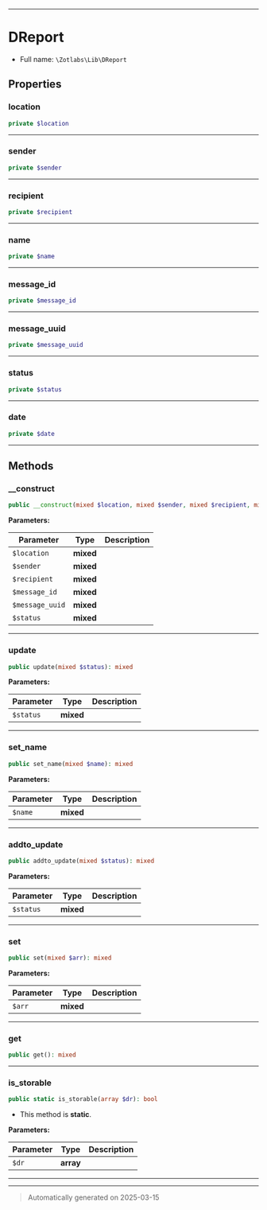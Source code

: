 ***

# DReport





* Full name: `\Zotlabs\Lib\DReport`



## Properties


### location



```php
private $location
```






***

### sender



```php
private $sender
```






***

### recipient



```php
private $recipient
```






***

### name



```php
private $name
```






***

### message_id



```php
private $message_id
```






***

### message_uuid



```php
private $message_uuid
```






***

### status



```php
private $status
```






***

### date



```php
private $date
```






***

## Methods


### __construct



```php
public __construct(mixed $location, mixed $sender, mixed $recipient, mixed $message_id, mixed $message_uuid = &#039;&#039;, mixed $status = &#039;deliver&#039;): mixed
```








**Parameters:**

| Parameter | Type | Description |
|-----------|------|-------------|
| `$location` | **mixed** |  |
| `$sender` | **mixed** |  |
| `$recipient` | **mixed** |  |
| `$message_id` | **mixed** |  |
| `$message_uuid` | **mixed** |  |
| `$status` | **mixed** |  |





***

### update



```php
public update(mixed $status): mixed
```








**Parameters:**

| Parameter | Type | Description |
|-----------|------|-------------|
| `$status` | **mixed** |  |





***

### set_name



```php
public set_name(mixed $name): mixed
```








**Parameters:**

| Parameter | Type | Description |
|-----------|------|-------------|
| `$name` | **mixed** |  |





***

### addto_update



```php
public addto_update(mixed $status): mixed
```








**Parameters:**

| Parameter | Type | Description |
|-----------|------|-------------|
| `$status` | **mixed** |  |





***

### set



```php
public set(mixed $arr): mixed
```








**Parameters:**

| Parameter | Type | Description |
|-----------|------|-------------|
| `$arr` | **mixed** |  |





***

### get



```php
public get(): mixed
```












***

### is_storable



```php
public static is_storable(array $dr): bool
```



* This method is **static**.




**Parameters:**

| Parameter | Type | Description |
|-----------|------|-------------|
| `$dr` | **array** |  |





***


***
> Automatically generated on 2025-03-15
